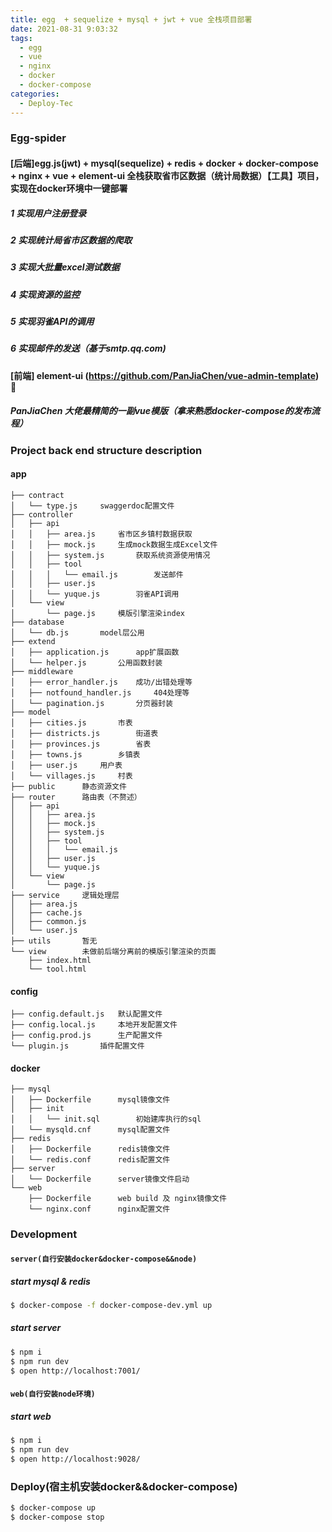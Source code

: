 ```yaml
---
title: egg  + sequelize + mysql + jwt + vue 全栈项目部署
date: 2021-08-31 9:03:32
tags:
  - egg
  - vue
  - nginx
  - docker
  - docker-compose
categories:
  - Deploy-Tec
---
```


### Egg-spider
#### [后端]egg.js(jwt) + mysql(sequelize) + redis + docker + docker-compose + nginx + vue + element-ui 全栈获取省市区数据（统计局数据）【工具】项目，实现在docker环境中一键部署

##### 1 实现用户注册登录
##### 2 实现统计局省市区数据的爬取
##### 3 实现大批量excel测试数据
##### 4 实现资源的监控
##### 5 实现羽雀API的调用
##### 6 实现邮件的发送（基于smtp.qq.com)

#### [前端] element-ui (https://github.com/PanJiaChen/vue-admin-template) 🙏

##### PanJiaChen 大佬最精简的一副vue模版（拿来熟悉docker-compose的发布流程）
### Project back end structure description
#### app
```
├── contract
│   └── type.js     swaggerdoc配置文件
├── controller
│   ├── api
│   │   ├── area.js     省市区乡镇村数据获取
│   │   ├── mock.js     生成mock数据生成Excel文件
│   │   ├── system.js       获取系统资源使用情况
│   │   ├── tool
│   │   │   └── email.js        发送邮件
│   │   ├── user.js
│   │   └── yuque.js        羽雀API调用
│   └── view
│       └── page.js     模版引擎渲染index
├── database
│   └── db.js       model层公用
├── extend
│   ├── application.js      app扩展函数
│   └── helper.js       公用函数封装
├── middleware
│   ├── error_handler.js    成功/出错处理等
│   ├── notfound_handler.js     404处理等
│   └── pagination.js       分页器封装
├── model
│   ├── cities.js       市表
│   ├── districts.js        街道表
│   ├── provinces.js        省表
│   ├── towns.js        乡镇表
│   ├── user.js     用户表
│   └── villages.js     村表
├── public      静态资源文件
├── router      路由表（不赘述）
│   ├── api
│   │   ├── area.js     
│   │   ├── mock.js
│   │   ├── system.js
│   │   ├── tool
│   │   │   └── email.js
│   │   ├── user.js
│   │   └── yuque.js
│   └── view
│       └── page.js
├── service     逻辑处理层
│   ├── area.js     
│   ├── cache.js
│   ├── common.js
│   └── user.js
├── utils       暂无
└── view        未做前后端分离前的模版引擎渲染的页面
    ├── index.html
    └── tool.html
```
#### config
```
├── config.default.js   默认配置文件
├── config.local.js     本地开发配置文件
├── config.prod.js      生产配置文件
└── plugin.js       插件配置文件
```
#### docker
```
├── mysql
│   ├── Dockerfile      mysql镜像文件
│   ├── init
│   │   └── init.sql        初始建库执行的sql   
│   └── mysqld.cnf      mysql配置文件
├── redis
│   ├── Dockerfile      redis镜像文件
│   └── redis.conf      redis配置文件
├── server
│   └── Dockerfile      server镜像文件启动
└── web
    ├── Dockerfile      web build 及 nginx镜像文件
    └── nginx.conf      nginx配置文件
```

### Development
#### ```server(自行安装docker&docker-compose&&node)```
##### start mysql & redis

```bash
$ docker-compose -f docker-compose-dev.yml up     
```
##### start server

```bash
$ npm i
$ npm run dev
$ open http://localhost:7001/
```
#### ```web(自行安装node环境)```

##### start web

```bash
$ npm i
$ npm run dev
$ open http://localhost:9028/
```
### Deploy(宿主机安装docker&&docker-compose)
<!-- start stop -->
```bash
$ docker-compose up
$ docker-compose stop
```

